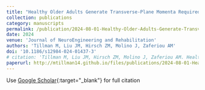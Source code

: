 ```yaml
---
title: "Healthy Older Adults Generate Transverse-Plane Momenta Required for 90 Degree Turns While Walking during the Same Phases of Gait as Used in Straight-Line Gait"
collection: publications
category: manuscripts
permalink: /publication/2024-08-01-Healthy-Older-Adults-Generate-Transverse-Plane-Momenta-Required-for-90circ-Turns-While-Walking-during-the-Same-Phases-of-Gait-as-Used-in-Straight-Line-Gait
date: 2024
venue: 'Journal of NeuroEngineering and Rehabilitation'
authors: 'Tillman M, Liu JM, Hirsch ZM, Molino J, Zaferiou AM'
doi: '10.1186/s12984-024-01437-3'
# citation: 'Tillman M, Liu JM, Hirsch ZM, Molino J, Zaferiou AM. Healthy older adults generate transverse-plane momenta required for 90° turns while walking during the same phases of gait as used in straight-line gait. Journal of NeuroEngineering and Rehabilitation, 21(1), 145. https://doi.org/10.1186/s12984-024-01437-3'
paperurl: http://mtillman14.github.io/files/publications/2024-08-01-Healthy-Older-Adults-Generate-Transverse-Plane-Momenta-Required-for-90circ-Turns-While-Walking-during-the-Same-Phases-of-Gait-as-Used-in-Straight-Line-Gait.pdf
---
```

Use [Google Scholar](https://scholar.google.com/scholar?q=Healthy+Older+Adults+Generate+Transverse+Plane+Momenta+Required+for+90$^circ$+Turns+While+Walking+during+the+Same+Phases+of+Gait+as+Used+in+Straight+Line+Gait){:target="_blank"} for full citation